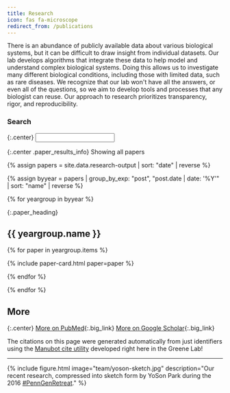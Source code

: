 ```yaml
---
title: Research
icon: fas fa-microscope
redirect_from: /publications
---
```


There is an abundance of publicly available data about various biological systems, but it can be difficult to draw insight from individual datasets.
Our lab develops algorithms that integrate these data to help model and understand complex biological systems.
Doing this allows us to investigate many different biological conditions, including those with limited data, such as rare diseases.
We recognize that our lab won't have all the answers, or even all of the questions, so we aim to develop tools and processes that any biologist can reuse.
Our approach to research prioritizes transparency, rigor, and reproducibility.

### <i class="fas fa-search"></i>Search

{:.center}
<input class="paper_search_box">

{:.center .paper_results_info}
Showing all papers

<!-- get paper data from json -->
{% assign papers = site.data.research-output | sort: "date" | reverse %}

<!-- group data by year -->
{% assign byyear = papers | group_by_exp: "post", "post.date | date: '%Y'" | sort: "name" | reverse %}

<!-- loop through year groups -->
{% for yeargroup in byyear %}

{:.paper_heading}
## {{ yeargroup.name }}

<!-- loop through all papers in this year group -->
{% for paper in yeargroup.items %}

{% include paper-card.html paper=paper %}

{% endfor %}

{% endfor %}

## More

{:.center}
[<i class="fas fa-book-open icon_with_text"></i>More on PubMed](https://pubmed.ncbi.nlm.nih.gov/?term=casey%20s%20greene){:.big_link}
[<i class="fab fa-google icon_with_text"></i>More on Google Scholar](http://scholar.google.com/citations?hl=en&user=ETJoidYAAAAJ){:.big_link}

The citations on this page were generated automatically from just identifiers using the [Manubot cite utility](https://github.com/manubot/manubot#cite) developed right here in the Greene Lab!

---

{% include figure.html image="team/yoson-sketch.jpg" description="Our recent research, compressed into sketch form by YoSon Park during the 2016 [#PennGenRetreat](https://twitter.com/search?f=tweets&vertical=default&q=%23PennGenRetreat&src=typd)." %}

<!-- load mark.js library to highlight when searching -->
<script src="https://cdnjs.cloudflare.com/ajax/libs/mark.js/8.11.1/mark.min.js"></script>

